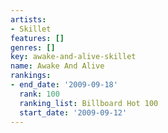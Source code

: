 ```yaml
---
artists:
- Skillet
features: []
genres: []
key: awake-and-alive-skillet
name: Awake And Alive
rankings:
- end_date: '2009-09-18'
  rank: 100
  ranking_list: Billboard Hot 100
  start_date: '2009-09-12'
---
```


